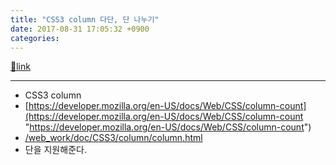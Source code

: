 ```yaml
---
title: "CSS3 column 다단, 단 나누기"
date: 2017-08-31 17:05:32 +0900
categories: 
---
```

[🔗link](http://www.mins01.com/mh/tech/read/1111)
***


- CSS3 column
- [https://developer.mozilla.org/en-US/docs/Web/CSS/column-count](https://developer.mozilla.org/en-US/docs/Web/CSS/column-count "https://developer.mozilla.org/en-US/docs/Web/CSS/column-count")
- [/web_work/doc/CSS3/column/column.html](/web_work/doc/CSS3/column/column.html "/web_work/doc/CSS3/column/column.html")
- 단을 지원해준다.


